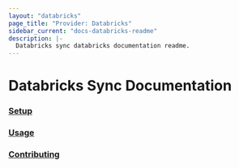 ```yaml
---
layout: "databricks"
page_title: "Provider: Databricks"
sidebar_current: "docs-databricks-readme"
description: |-
  Databricks sync databricks documentation readme.
---
```


# Databricks Sync Documentation

   ### [Setup](https://github.com/databrickslabs/databricks-sync/blob/master/docs/setup.md)
   ### [Usage](https://github.com/databrickslabs/databricks-sync/blob/master/docs/usage.md)
   ### [Contributing](https://github.com/databrickslabs/databricks-sync/blob/master/docs/contributing.md)
